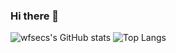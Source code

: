 ### Hi there 👋

<!--
**wfsecs/wfsecs** is a ✨ _special_ ✨ repository because its `README.md` (this file) appears on your GitHub profile.

Here are some ideas to get you started:

- 🌱 I’m currently learning C...
- ⚡ Fun fact: programming is easy...
--> 
![wfsecs's GitHub stats](https://github-readme-stats.vercel.app/api?username=wfsecs&show_icons=true&theme=radical)
![Top Langs](https://github-readme-stats.vercel.app/api/top-langs/?username=wfsecs&layout=compact)
